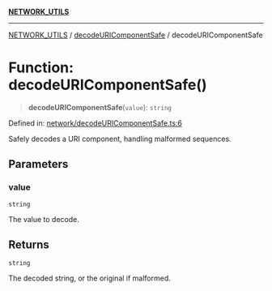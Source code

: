 [**NETWORK_UTILS**](../../README.md)

***

[NETWORK_UTILS](../../README.md) / [decodeURIComponentSafe](../README.md) / decodeURIComponentSafe

# Function: decodeURIComponentSafe()

> **decodeURIComponentSafe**(`value`): `string`

Defined in: [network/decodeURIComponentSafe.ts:6](https://github.com/dailker/everyutil/blob/7c30ec40bbb398255a9be572db0a537e8bcb9c11/src/network/decodeURIComponentSafe.ts#L6)

Safely decodes a URI component, handling malformed sequences.

## Parameters

### value

`string`

The value to decode.

## Returns

`string`

The decoded string, or the original if malformed.
